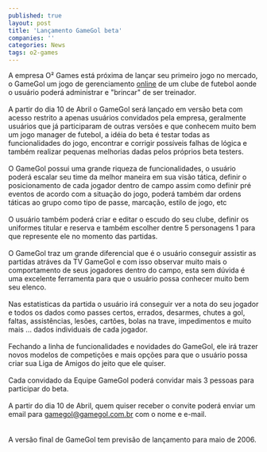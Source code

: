 ```yaml
---
published: true
layout: post
title: 'Lançamento GameGol beta'
companies: ''
categories: News
tags: o2-games
---
```

A empresa O&sup2; Games est&aacute; pr&oacute;xima de lan&ccedil;ar seu primeiro jogo no mercado, o GameGol um jogo de gerenciamento <a href="{{ site.baseurl }}/index.php?p=cl&amp;t=19&amp;idc=10">online</a>
 de um clube de futebol aonde o usu&aacute;rio poder&aacute; administrar e &quot;brincar&quot; de ser treinador.<br /><br />A partir do dia 10 de Abril o GameGol ser&aacute; lan&ccedil;ado em vers&atilde;o beta com acesso restrito a apenas usu&aacute;rios convidados pela empresa, geralmente usu&aacute;rios que j&aacute; participaram de outras vers&otilde;es e que conhecem muito bem um jogo manager de futebol, a id&eacute;ia do beta &eacute; testar todas as funcionalidades do jogo, encontrar e corrigir poss&iacute;veis falhas de l&oacute;gica e tamb&eacute;m realizar pequenas melhorias dadas pelos pr&oacute;prios beta testers.<br /><br />O GameGol possui uma grande riqueza de funcionalidades, o usu&aacute;rio poder&aacute; escalar seu time da melhor maneira em sua vis&atilde;o t&aacute;tica, definir o posicionamento de cada jogador dentro de campo assim como definir pr&eacute; eventos de acordo com a situa&ccedil;&atilde;o do jogo, poder&aacute; tamb&eacute;m dar ordens t&aacute;ticas ao grupo como tipo de passe, marca&ccedil;&atilde;o, estilo de jogo, etc<br /><br />O usu&aacute;rio tamb&eacute;m poder&aacute; criar e editar o escudo do seu clube, definir os uniformes titular e reserva e tamb&eacute;m escolher dentre 5 personagens 1 para que represente ele no momento das partidas.<br /><br />O GameGol traz um grande diferencial que &eacute; o usu&aacute;rio conseguir assistir as partidas atr&aacute;ves da TV GameGol e com isso observar muito mais o comportamento de seus jogadores dentro do campo, esta sem d&uacute;vida &eacute; uma excelente ferramenta para que o usu&aacute;rio possa conhecer muito bem seu elenco.<br /><br />Nas estatisticas da partida o usu&aacute;rio ir&aacute; conseguir ver a nota do seu jogador e todos os dados como passes certos, errados, desarmes, chutes a gol, faltas, assist&ecirc;ncias, les&otilde;es, cart&otilde;es, bolas na trave, impedimentos e muito mais ... dados individuais de cada jogador.<br /><br />Fechando a linha de funcionalidades e novidades do GameGol, ele ir&aacute; trazer novos modelos de competi&ccedil;&otilde;es e mais op&ccedil;&otilde;es para que o usu&aacute;rio possa criar sua Liga de Amigos do jeito que ele quiser.<br /><br />Cada convidado da Equipe GameGol poder&aacute; convidar mais 3 pessoas para participar do beta.<br /><br />A partir do dia 10 de Abril, quem quiser receber o convite poder&aacute; enviar um email para <a href="mailto:gamegol@gamegol.com.br ">gamegol@gamegol.com.br</a>
 com o nome e e-mail.<br /><br /><br />A vers&atilde;o final de GameGol tem previs&atilde;o de lan&ccedil;amento para maio de 2006.